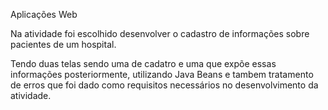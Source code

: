 Aplicações Web

Na atividade foi escolhido desenvolver o cadastro de informações sobre pacientes de um hospital.

Tendo duas telas sendo uma de cadatro e uma que expõe essas informações posteriormente, utilizando Java Beans e tambem tratamento de erros que foi dado como requisitos necessários no desenvolvimento da atividade.


